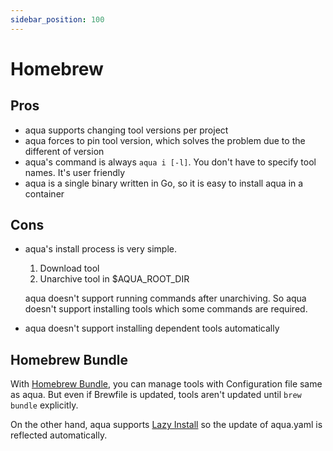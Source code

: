 ```yaml
---
sidebar_position: 100
---
```


# Homebrew

## Pros

* aqua supports changing tool versions per project
* aqua forces to pin tool version, which solves the problem due to the different of version
* aqua's command is always `aqua i [-l]`. You don't have to specify tool names. It's user friendly
* aqua is a single binary written in Go, so it is easy to install aqua in a container

## Cons

* aqua's install process is very simple.

    1. Download tool
    1. Unarchive tool in $AQUA_ROOT_DIR

  aqua doesn't support running commands after unarchiving.
  So aqua doesn't support installing tools which some commands are required.
* aqua doesn't support installing dependent tools automatically

## Homebrew Bundle

With [Homebrew Bundle](https://github.com/Homebrew/homebrew-bundle), you can manage tools with Configuration file same as aqua.
But even if Brewfile is updated, tools aren't updated until `brew bundle` explicitly.

On the other hand, aqua supports [Lazy Install](/docs/tutorial-basics/lazy-install) so the update of aqua.yaml is reflected automatically.
